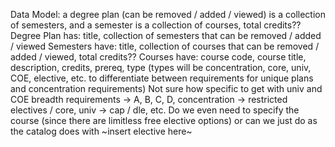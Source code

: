 Data Model:
a degree plan (can be removed / added / viewed) is a collection of semesters, and a semester is a collection of courses, total credits??
Degree Plan has: title, collection of semesters that can be removed / added / viewed
Semesters have: title, collection of courses that can be removed / added / viewed, total credits??
Courses have: course code, course title, description, credits, prereq, type 
(types will be concentration, core, univ, COE, elective, etc. to differentiate between requirements for unique plans and concentration requirements)
Not sure how specific to get with univ and COE breadth requirements -> A, B, C, D, concentration -> restricted electives / core, univ -> cap / dle, etc.
Do we even need to specify the course (since there are limitless free elective options) or can we just do as the catalog does with ~insert elective here~
